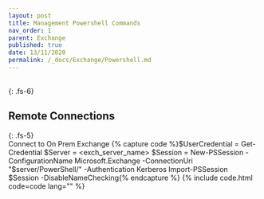 ```yaml
---
layout: post
title: Management Powershell Commands
nav_order: 1
parent: Exchange
published: true
date: 13/11/2020
permalink: /_docs/Exchange/Powershell.md
---
```


<br>
{: .fs-6}

## Remote Connections
{: .fs-5}
<br>
  Connect to On Prem Exchange
  {% capture code %}$UserCredential = Get-Credential
  $Server = <exch_server_name>
$Session = New-PSSession -ConfigurationName Microsoft.Exchange -ConnectionUri "$server/PowerShell/" -Authentication Kerberos
Import-PSSession $Session -DisableNameChecking{% endcapture %}
  {% include code.html code=code lang="" %}

